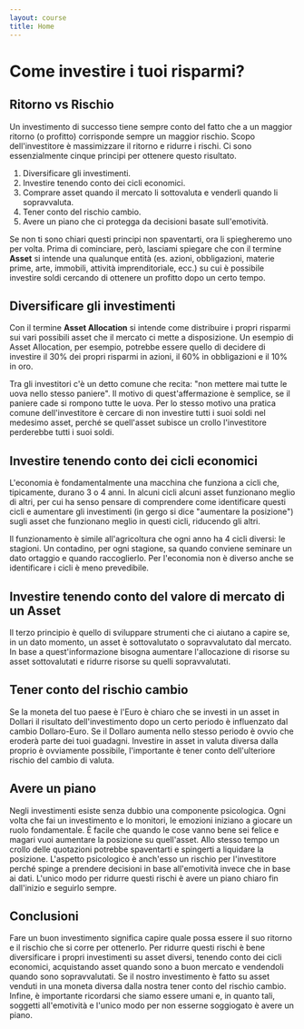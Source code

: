 ```yaml
---
layout: course
title: Home
---
```

# Come investire i tuoi risparmi?

## Ritorno vs Rischio

Un investimento di successo tiene sempre conto del fatto che a un maggior ritorno (o profitto) corrisponde sempre un maggior rischio. 
Scopo dell'investitore è massimizzare il ritorno e ridurre i rischi. Ci sono essenzialmente cinque principi per ottenere questo risultato.

1. Diversificare gli investimenti.
2. Investire tenendo conto dei cicli economici.
3. Comprare asset quando il mercato li sottovaluta e venderli quando li sopravvaluta.
4. Tener conto del rischio cambio.
5. Avere un piano che ci protegga da decisioni basate sull'emotività.

Se non ti sono chiari questi principi non spaventarti, ora li spiegheremo uno per volta. Prima di cominciare, però, lasciami spiegare che
con il termine **Asset** si intende una qualunque entità (es. azioni, obbligazioni, materie prime, arte, immobili, attività imprenditoriale, ecc.) 
su cui è possibile investire soldi cercando di ottenere un profitto dopo un certo tempo. 

## Diversificare gli investimenti

Con il termine **Asset Allocation** si intende come distribuire i propri risparmi sui vari possibili asset che il mercato ci 
mette a disposizione. Un esempio di Asset Allocation, per esempio, potrebbe essere quello di decidere di investire il 30% dei propri
risparmi in azioni, il 60% in obbligazioni e il 10% in oro.

Tra gli investitori c'è un detto comune che recita: "non mettere mai tutte le uova nello stesso paniere". Il motivo di quest'affermazione è semplice,
se il paniere cade si rompono tutte le uova. Per lo stesso motivo una pratica comune dell'investitore è cercare di non investire tutti i suoi soldi nel
medesimo asset, perché se quell'asset subisce un crollo l'investitore perderebbe tutti i suoi soldi.

## Investire tenendo conto dei cicli economici

L'economia è fondamentalmente una macchina che funziona a cicli che, tipicamente, durano 3 o 4 anni. In alcuni cicli alcuni asset funzionano meglio
di altri, per cui ha senso pensare di comprendere come identificare questi cicli e aumentare gli investimenti (in gergo si dice "aumentare la posizione")
sugli asset che funzionano meglio in questi cicli, riducendo gli altri. 

Il funzionamento è simile all'agricoltura che ogni anno ha 4 cicli diversi: le stagioni. Un contadino, per ogni stagione, sa quando conviene seminare
un dato ortaggio e quando raccoglierlo. Per l'economia non è diverso anche se identificare i cicli è meno prevedibile.

## Investire tenendo conto del valore di mercato di un Asset

Il terzo principio è quello di sviluppare strumenti che ci aiutano a capire se, in un dato momento, un asset è sottovalutato o sopravvalutato dal mercato.
In base a quest'informazione bisogna aumentare l'allocazione di risorse su asset sottovalutati e ridurre risorse su quelli sopravvalutati.

## Tener conto del rischio cambio

Se la moneta del tuo paese è l'Euro è chiaro che se investi in un asset in Dollari il risultato dell'investimento dopo un certo periodo è influenzato
dal cambio Dollaro-Euro. Se il Dollaro aumenta nello stesso periodo è ovvio che eroderà parte dei tuoi guadagni.
Investire in asset in valuta diversa dalla proprio è ovviamente possibile, l'importante è tener conto dell'ulteriore rischio del cambio di valuta.

## Avere un piano

Negli investimenti esiste senza dubbio una componente psicologica. Ogni volta che fai un investimento e lo monitori, le emozioni iniziano a giocare un
ruolo fondamentale. È facile che quando le cose vanno bene sei felice e magari vuoi aumentare la posizione su quell'asset. Allo
stesso tempo un crollo delle quotazioni potrebbe spaventarti e spingerti a liquidare la posizione. L'aspetto psicologico è anch'esso un rischio
per l'investitore perché spinge a prendere decisioni in base all'emotività invece che in base ai dati. L'unico modo per ridurre questi rischi è avere
un piano chiaro fin dall'inizio e seguirlo sempre.

## Conclusioni

Fare un buon investimento significa capire quale possa essere il suo ritorno e il rischio che si corre per ottenerlo. Per ridurre questi rischi è bene
diversificare i propri investimenti su asset diversi, tenendo conto dei cicli economici, acquistando asset quando sono a buon mercato e vendendoli quando
sono sopravvalutati. Se il nostro investimento è fatto su asset venduti in una moneta diversa dalla nostra tener conto del rischio cambio. Infine, 
è importante ricordarsi che siamo essere umani e, in quanto tali, soggetti all'emotività e l'unico modo per non esserne soggiogato è avere un piano.

